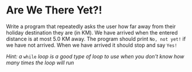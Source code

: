 # Are We There Yet?!
Write a program that repeatedly asks the user how far away from their holiday destination they are (in KM). 
We have arrived when the entered distance is at most 5.0 KM away.
The program should print `No, not yet!` if we have not arrived. When we have arrived it should stop and say `Yes!`

*Hint: a* `while` *loop is a good type of loop to use when you don't know how many times the loop will run*
